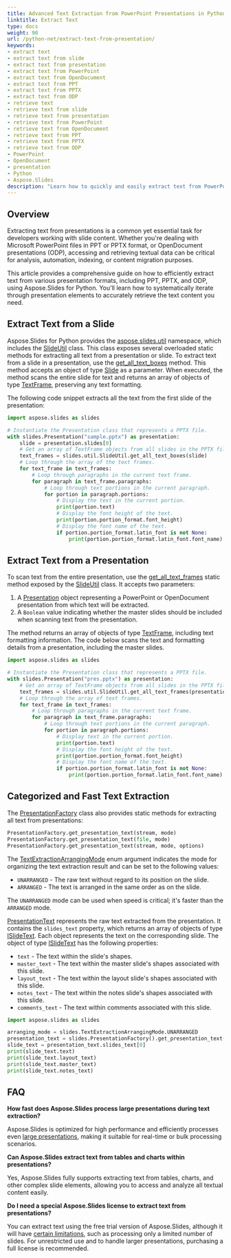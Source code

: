 ```yaml
---
title: Advanced Text Extraction from PowerPoint Presentations in Python
linktitle: Extract Text
type: docs
weight: 90
url: /python-net/extract-text-from-presentation/
keywords:
- extract text
- extract text from slide
- extract text from presentation
- extract text from PowerPoint
- extract text from OpenDocument
- extract text from PPT
- extract text from PPTX
- extract text from ODP
- retrieve text
- retrieve text from slide
- retrieve text from presentation
- retrieve text from PowerPoint
- retrieve text from OpenDocument
- retrieve text from PPT
- retrieve text from PPTX
- retrieve text from ODP
- PowerPoint
- OpenDocument
- presentation
- Python
- Aspose.Slides
description: "Learn how to quickly and easily extract text from PowerPoint presentations using Aspose.Slides for Python via .NET. Follow our simple, step-by-step guide to save time and efficiently access slide content in your applications."
---
```


## **Overview**

Extracting text from presentations is a common yet essential task for developers working with slide content. Whether you're dealing with Microsoft PowerPoint files in PPT or PPTX format, or OpenDocument presentations (ODP), accessing and retrieving textual data can be critical for analysis, automation, indexing, or content migration purposes.

This article provides a comprehensive guide on how to efficiently extract text from various presentation formats, including PPT, PPTX, and ODP, using Aspose.Slides for Python. You'll learn how to systematically iterate through presentation elements to accurately retrieve the text content you need.

## **Extract Text from a Slide**

Aspose.Slides for Python provides the [aspose.slides.util](https://reference.aspose.com/slides/python-net/aspose.slides.util/) namespace, which includes the [SlideUtil](https://reference.aspose.com/slides/python-net/aspose.slides.util/slideutil/) class. This class exposes several overloaded static methods for extracting all text from a presentation or slide. To extract text from a slide in a presentation, use the [get_all_text_boxes](https://reference.aspose.com/slides/python-net/aspose.slides.util/slideutil/get_all_text_boxes/) method. This method accepts an object of type [Slide](https://reference.aspose.com/slides/python-net/aspose.slides/slide/) as a parameter. When executed, the method scans the entire slide for text and returns an array of objects of type [TextFrame](https://reference.aspose.com/slides/python-net/aspose.slides/textframe/), preserving any text formatting.

The following code snippet extracts all the text from the first slide of the presentation:

```py
import aspose.slides as slides

# Instantiate the Presentation class that represents a PPTX file.
with slides.Presentation("sample.pptx") as presentation:
    slide = presentation.slides[0]
    # Get an array of TextFrame objects from all slides in the PPTX file.
    text_frames = slides.util.SlideUtil.get_all_text_boxes(slide)
    # Loop through the array of the text frames.
    for text_frame in text_frames:
        # Loop through paragraphs in the current text frame.
        for paragraph in text_frame.paragraphs:
            # Loop through text portions in the current paragraph.
            for portion in paragraph.portions:
                # Display the text in the current portion.
                print(portion.text)
                # Display the font height of the text.
                print(portion.portion_format.font_height)
                # Display the font name of the text.
                if portion.portion_format.latin_font is not None:
                    print(portion.portion_format.latin_font.font_name)
```

## **Extract Text from a Presentation**

To scan text from the entire presentation, use the [get_all_text_frames](https://reference.aspose.com/slides/python-net/aspose.slides.util/slideutil/get_all_text_frames/) static method exposed by the [SlideUtil](https://reference.aspose.com/slides/python-net/aspose.slides.util/slideutil/) class. It accepts two parameters:

1. A [Presentation](https://reference.aspose.com/slides/python-net/aspose.slides/presentation/) object representing a PowerPoint or OpenDocument presentation from which text will be extracted.
1. A `Boolean` value indicating whether the master slides should be included when scanning text from the presentation.

The method returns an array of objects of type [TextFrame](https://reference.aspose.com/slides/python-net/aspose.slides/textframe/), including text formatting information. The code below scans the text and formatting details from a presentation, including the master slides.

```py
import aspose.slides as slides

# Instantiate the Presentation class that represents a PPTX file.
with slides.Presentation("pres.pptx") as presentation:
    # Get an array of TextFrame objects from all slides in the PPTX file.
    text_frames = slides.util.SlideUtil.get_all_text_frames(presentation, True)
    # Loop through the array of text frames.
    for text_frame in text_frames:
        # Loop through paragraphs in the current text frame.
        for paragraph in text_frame.paragraphs:
            # Loop through text portions in the current paragraph.
            for portion in paragraph.portions:
                # Display text in the current portion.
                print(portion.text)
                # Display the font height of the text.
                print(portion.portion_format.font_height)
                # Display the font name of the text.
                if portion.portion_format.latin_font is not None:
                    print(portion.portion_format.latin_font.font_name)
```

## **Categorized and Fast Text Extraction**

The [PresentationFactory](https://reference.aspose.com/slides/python-net/aspose.slides/ipresentationfactory/) class also provides static methods for extracting all text from presentations:

```py
PresentationFactory.get_presentation_text(stream, mode)
PresentationFactory.get_presentation_text(file, mode)
PresentationFactory.get_presentation_text(stream, mode, options)
```

The [TextExtractionArrangingMode](https://reference.aspose.com/slides/python-net/aspose.slides/textextractionarrangingmode/) enum argument indicates the mode for organizing the text extraction result and can be set to the following values:
- `UNARRANGED` - The raw text without regard to its position on the slide.
- `ARRANGED` - The text is arranged in the same order as on the slide.

The `UNARRANGED` mode can be used when speed is critical; it's faster than the `ARRANGED` mode.

[PresentationText](https://reference.aspose.com/slides/python-net/aspose.slides/presentationtext/) represents the raw text extracted from the presentation. It contains the `slides_text` property, which returns an array of objects of type [ISlideText](https://reference.aspose.com/slides/python-net/aspose.slides/islidetext/). Each object represents the text on the corresponding slide. The object of type [ISlideText](https://reference.aspose.com/slides/python-net/aspose.slides/islidetext/) has the following properties:

- `text` - The text within the slide's shapes.
- `master_text` - The text within the master slide's shapes associated with this slide.
- `layout_text` - The text within the layout slide's shapes associated with this slide.
- `notes_text` - The text within the notes slide's shapes associated with this slide.
- `comments_text` - The text within comments associated with this slide.

```py
import aspose.slides as slides

arranging_mode = slides.TextExtractionArrangingMode.UNARRANGED
presentation_text = slides.PresentationFactory().get_presentation_text("sample.pptx", arranging_mode)
slide_text = presentation_text.slides_text[0]
print(slide_text.text)
print(slide_text.layout_text)
print(slide_text.master_text)
print(slide_text.notes_text)
```

## **FAQ**

**How fast does Aspose.Slides process large presentations during text extraction?**

Aspose.Slides is optimized for high performance and efficiently processes even [large presentations](/slides/python-net/open-presentation/), making it suitable for real-time or bulk processing scenarios.

**Can Aspose.Slides extract text from tables and charts within presentations?**

Yes, Aspose.Slides fully supports extracting text from tables, charts, and other complex slide elements, allowing you to access and analyze all textual content easily.

**Do I need a special Aspose.Slides license to extract text from presentations?**

You can extract text using the free trial version of Aspose.Slides, although it will have [certain limitations](/slides/python-net/licensing/), such as processing only a limited number of slides. For unrestricted use and to handle larger presentations, purchasing a full license is recommended.
